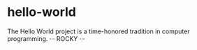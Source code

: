 # hello-world
The Hello World project is a time-honored tradition in computer programming.
···
ROCKY
···
